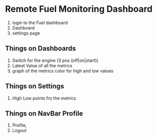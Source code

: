 # Remote Fuel Monitoring Dashboard

1. login to the Fuel dashboard
2. Dashboard
3. settings page

## Things on Dashboards

1. Switch for the engine (3 pos (off|on|start))
2. Latest Value of all the metrics
3. graph of the metrics
color for high and low values

## Things on Settings

1. High Low points fro the metrics

## Things on NavBar Profile

1. Profile,
2. Logout
